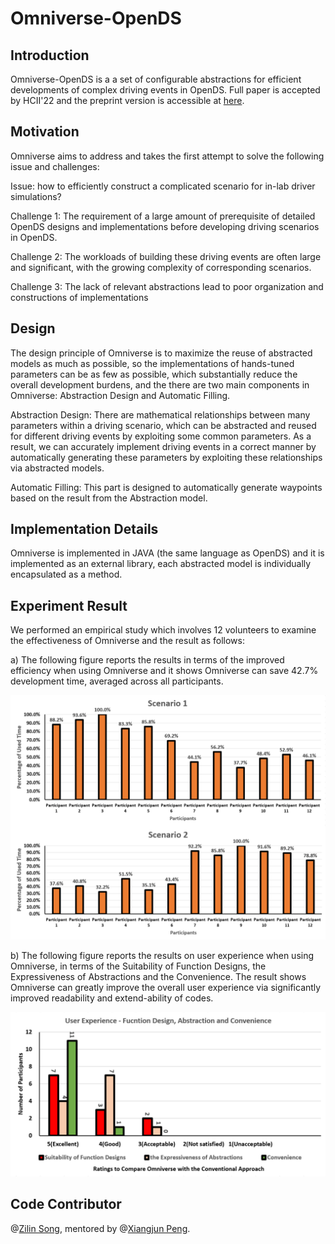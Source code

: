 # Omniverse-OpenDS
## Introduction
Omniverse-OpenDS is a a set of configurable abstractions for efficient developments of complex driving events in OpenDS. 
Full paper is accepted by HCII'22 and the preprint version is accessible at [here](https://www.researchgate.net/publication/358532661_Omniverse-OpenDS_Enabling_Agile_Developments_for_Complex_Driving_Scenarios_via_Reconfigurable_Abstractions).
## Motivation
Omniverse aims to address and takes the first attempt to solve the following issue and challenges:

Issue: how to efficiently construct a complicated scenario for in-lab driver simulations?

Challenge 1: The requirement of a large amount of prerequisite of detailed OpenDS designs and implementations before developing driving scenarios in OpenDS.

Challenge 2: The workloads of building these driving events are often large and significant, with the growing complexity of corresponding scenarios.

Challenge 3: The lack of relevant abstractions lead to poor organization and constructions of implementations

## Design
The design principle of Omniverse is to maximize the reuse of abstracted models as much as possible, so the implementations of hands-tuned parameters can be as few as possible, which substantially reduce the overall development burdens, and the there are two main components in Omniverse: Abstraction Design and Automatic Filling.

Abstraction Design: There are mathematical relationships between many parameters within a driving scenario, which can be abstracted and reused for different driving events by exploiting some common parameters. As a result, we can accurately implement driving events in a correct manner by automatically generating these parameters by exploiting these relationships via abstracted models.

Automatic Filling: This part is designed to automatically generate waypoints based on the result from the Abstraction model.

## Implementation Details

Omniverse is implemented in JAVA (the same language as OpenDS) and it is implemented as an external library, each abstracted model is individually encapsulated as a method. 

## Experiment Result
We performed an empirical study which involves 12 volunteers to examine the effectiveness of Omniverse and the result as follows:

a) The following figure reports the results in terms of the improved efficiency when using Omniverse and it shows Omniverse can save 42.7% development time, averaged across all participants.

![Time Comparison](./fig/Time.jpg)

b) The following figure reports the results on user experience when using Omniverse, in terms of the Suitability of Function Designs, the Expressiveness of Abstractions and the Convenience. The result shows Omniverse can greatly improve the overall user experience via significantly improved readability and extend-ability of codes.

![User Experience ](./fig/experience.jpg)

## Code Contributor
@[Zilin Song](https://github.com/ZilinSONG), mentored by @[Xiangjun Peng](https://github.com/Shiangjun).